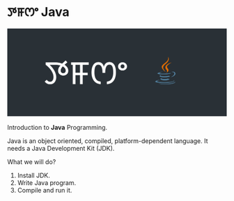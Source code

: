 # ꯇꯝꯁꯦ Java

![logo](./images/tamse_logo_java.png)

Introduction to **Java** Programming.

Java is an object oriented, compiled, platform-dependent language. It needs a Java Development Kit (JDK).

What we will do?

1. Install JDK.
2. Write Java program.
3. Compile and run it.
